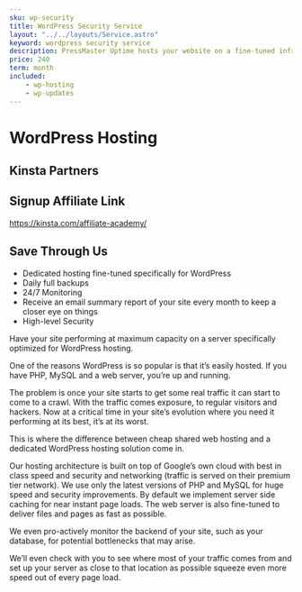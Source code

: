 ```yaml
---
sku: wp-security
title: WordPress Security Service
layout: "../../layouts/Service.astro"
keyword: wordpress security service
description: PressMaster Uptime hosts your website on a fine-tuned infrastructure specifically designed to keep your WordPress website performing at maximum capacity. Speed and security are our priorities.
price: 240
term: month
included:
    - wp-hosting
    - wp-updates
---
```


# WordPress Hosting

## Kinsta Partners

## Signup Affiliate Link
https://kinsta.com/affiliate-academy/

## Save Through Us

- Dedicated hosting fine-tuned specifically for WordPress
- Daily full backups
- 24/7 Monitoring
- Receive an email summary report of your site every month to keep a closer eye on things
- High-level Security

Have your site performing at maximum capacity on a server specifically optimized for WordPress hosting.

One of the reasons WordPress is so popular is that it’s easily hosted. If you have PHP, MySQL and a web server, you’re up and running.

The problem is once your site starts to get some real traffic it can start to come to a crawl. With the traffic comes exposure, to regular visitors and hackers. Now at a critical time in your site’s evolution where you need it performing at its best, it’s at its worst.

This is where the difference between cheap shared web hosting and a dedicated WordPress hosting solution come in.

Our hosting architecture is built on top of Google’s own cloud with best in class speed and security and networking (traffic is served on their premium tier network). We use only the latest versions of PHP and MySQL for huge speed and security improvements. By default we implement server side caching for near instant page loads. The web server is also fine-tuned to deliver files and pages as fast as possible.

We even pro-actively monitor the backend of your site, such as your database, for potential bottlenecks that may arise.

We’ll even check with you to see where most of your traffic comes from and set up your server as close to that location as possible squeeze even more speed out of every page load.